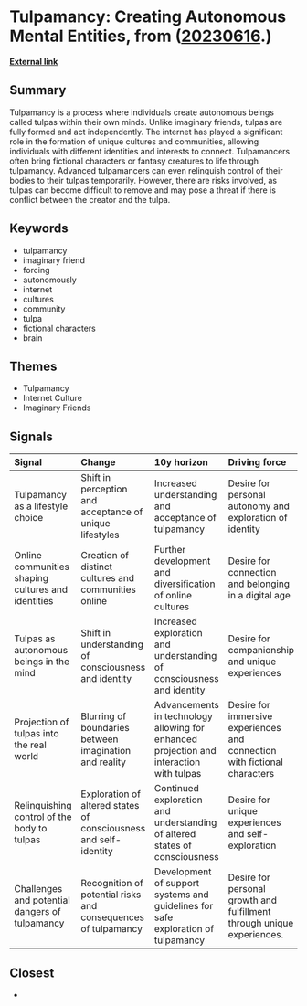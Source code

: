 # __Tulpamancy: Creating Autonomous Mental Entities__, from ([20230616](https://kghosh.substack.com/p/20230616).)

__[External link](https://nowthenmagazine.com/articles/morleys-fun-page-tulpamancy-explained)__



## Summary

Tulpamancy is a process where individuals create autonomous beings called tulpas within their own minds. Unlike imaginary friends, tulpas are fully formed and act independently. The internet has played a significant role in the formation of unique cultures and communities, allowing individuals with different identities and interests to connect. Tulpamancers often bring fictional characters or fantasy creatures to life through tulpamancy. Advanced tulpamancers can even relinquish control of their bodies to their tulpas temporarily. However, there are risks involved, as tulpas can become difficult to remove and may pose a threat if there is conflict between the creator and the tulpa.

## Keywords

* tulpamancy
* imaginary friend
* forcing
* autonomously
* internet
* cultures
* community
* tulpa
* fictional characters
* brain

## Themes

* Tulpamancy
* Internet Culture
* Imaginary Friends

## Signals

| Signal                                             | Change                                                           | 10y horizon                                                                             | Driving force                                                             |
|:---------------------------------------------------|:-----------------------------------------------------------------|:----------------------------------------------------------------------------------------|:--------------------------------------------------------------------------|
| Tulpamancy as a lifestyle choice                   | Shift in perception and acceptance of unique lifestyles          | Increased understanding and acceptance of tulpamancy                                    | Desire for personal autonomy and exploration of identity                  |
| Online communities shaping cultures and identities | Creation of distinct cultures and communities online             | Further development and diversification of online cultures                              | Desire for connection and belonging in a digital age                      |
| Tulpas as autonomous beings in the mind            | Shift in understanding of consciousness and identity             | Increased exploration and understanding of consciousness and identity                   | Desire for companionship and unique experiences                           |
| Projection of tulpas into the real world           | Blurring of boundaries between imagination and reality           | Advancements in technology allowing for enhanced projection and interaction with tulpas | Desire for immersive experiences and connection with fictional characters |
| Relinquishing control of the body to tulpas        | Exploration of altered states of consciousness and self-identity | Continued exploration and understanding of altered states of consciousness              | Desire for unique experiences and self-exploration                        |
| Challenges and potential dangers of tulpamancy     | Recognition of potential risks and consequences of tulpamancy    | Development of support systems and guidelines for safe exploration of tulpamancy        | Desire for personal growth and fulfillment through unique experiences.    |

## Closest

* 
